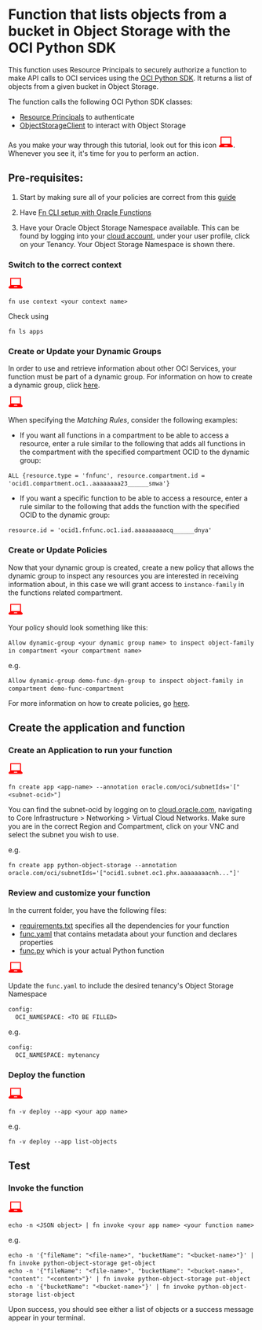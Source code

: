 # Function that lists objects from a bucket in Object Storage with the OCI Python SDK

This function uses Resource Principals to securely authorize a function to make
API calls to OCI services using the [OCI Python SDK](https://oracle-cloud-infrastructure-python-sdk.readthedocs.io/en/latest/index.html).
It returns a list of objects from a given bucket in Object Storage.

The function calls the following OCI Python SDK classes:
* [Resource Principals](https://oracle-cloud-infrastructure-python-sdk.readthedocs.io/en/latest/api/signing.html?highlight=Resource%20Principals#resource-principals-signer) to authenticate
* [ObjectStorageClient](https://oracle-cloud-infrastructure-python-sdk.readthedocs.io/en/latest/api/object_storage/client/oci.object_storage.ObjectStorageClient.html) to interact with Object Storage

As you make your way through this tutorial, look out for this icon ![user input icon](../images/userinput.png).
Whenever you see it, it's time for you to perform an action.


Pre-requisites:
---------------
  1. Start by making sure all of your policies are correct from this [guide](https://docs.cloud.oracle.com/iaas/Content/Functions/Tasks/functionscreatingpolicies.htm?tocpath=Services%7CFunctions%7CPreparing%20for%20Oracle%20Functions%7CConfiguring%20Your%20Tenancy%20for%20Function%20Development%7C_____4)

  2. Have [Fn CLI setup with Oracle Functions](https://docs.cloud.oracle.com/iaas/Content/Functions/Tasks/functionsconfiguringclient.htm?tocpath=Services%7CFunctions%7CPreparing%20for%20Oracle%20Functions%7CConfiguring%20Your%20Client%20Environment%20for%20Function%20Development%7C_____0)

  3. Have your Oracle Object Storage Namespace available. This can be found by
  logging into your [cloud account](https://console.us-ashburn-1.oraclecloud.com/),
  under your user profile, click on your Tenancy. Your Object Storage Namespace
  is shown there.

### Switch to the correct context
  ![user input icon](../images/userinput.png)
  ```
  fn use context <your context name>
  ```
  Check using
  ```
  fn ls apps
  ```

### Create or Update your Dynamic Groups
In order to use and retrieve information about other OCI Services, your function
must be part of a dynamic group. For information on how to create a dynamic group,
click [here](https://docs.cloud.oracle.com/iaas/Content/Identity/Tasks/managingdynamicgroups.htm#To).

  ![user input icon](../images/userinput.png)

  When specifying the *Matching Rules*, consider the following examples:
  * If you want all functions in a compartment to be able to access a resource,
  enter a rule similar to the following that adds all functions in the compartment
  with the specified compartment OCID to the dynamic group:
  ```
  ALL {resource.type = 'fnfunc', resource.compartment.id = 'ocid1.compartment.oc1..aaaaaaaa23______smwa'}
  ```
  * If you want a specific function to be able to access a resource, enter a rule
  similar to the following that adds the function with the specified OCID to the
  dynamic group:
  ```
  resource.id = 'ocid1.fnfunc.oc1.iad.aaaaaaaaacq______dnya'
  ```

### Create or Update Policies
  Now that your dynamic group is created, create a new policy that allows the
  dynamic group to inspect any resources you are interested in receiving
  information about, in this case we will grant access to `instance-family` in
  the functions related compartment.

  ![user input icon](../images/userinput.png)

  Your policy should look something like this:
  ```
  Allow dynamic-group <your dynamic group name> to inspect object-family in compartment <your compartment name>
  ```
  e.g.
  ```
  Allow dynamic-group demo-func-dyn-group to inspect object-family in compartment demo-func-compartment
  ```

  For more information on how to create policies, go [here](https://docs.cloud.oracle.com/iaas/Content/Identity/Concepts/policysyntax.htm).


Create the application and function
-----------------------------------
### Create an Application to run your function

  ![user input icon](../images/userinput.png)
  ```
  fn create app <app-name> --annotation oracle.com/oci/subnetIds='["<subnet-ocid>"]
  ```

  You can find the subnet-ocid by logging on to [cloud.oracle.com](https://cloud.oracle.com/en_US/sign-in),
  navigating to Core Infrastructure > Networking > Virtual Cloud Networks. Make
  sure you are in the correct Region and Compartment, click on your VNC and
  select the subnet you wish to use.

  e.g.
  ```
  fn create app python-object-storage --annotation oracle.com/oci/subnetIds='["ocid1.subnet.oc1.phx.aaaaaaaacnh..."]'
  ```

### Review and customize your function
  In the current folder, you have the following files:
  - [requirements.txt](./requirements.txt) specifies all the dependencies for your function
  - [func.yaml](./func.yaml) that contains metadata about your function and declares properties
  - [func.py](./func.py) which is your actual Python function

  ![user input icon](../images/userinput.png)
  
  Update the `func.yaml` to include the desired tenancy's Object Storage Namespace
  ```
  config:
    OCI_NAMESPACE: <TO BE FILLED>
  ```
  e.g.
  ```
  config:
    OCI_NAMESPACE: mytenancy
  ```

### Deploy the function

  ![user input icon](../images/userinput.png)
  ```
  fn -v deploy --app <your app name>
  ```

  e.g.

  ```
  fn -v deploy --app list-objects
  ```

Test
----
### Invoke the function

  ![user input icon](../images/userinput.png)
  ```
  echo -n <JSON object> | fn invoke <your app name> <your function name>
  ```
  e.g.
  ```
  echo -n '{"fileName": "<file-name>", "bucketName": "<bucket-name>"}' | fn invoke python-object-storage get-object
  echo -n '{"fileName": "<file-name>", "bucketName": "<bucket-name>", "content": "<content>"}' | fn invoke python-object-storage put-object
  echo -n '{"bucketName": "<bucket-name>"}' | fn invoke python-object-storage list-object
  ```

Upon success, you should see either a list of objects or a success message appear in your terminal.
